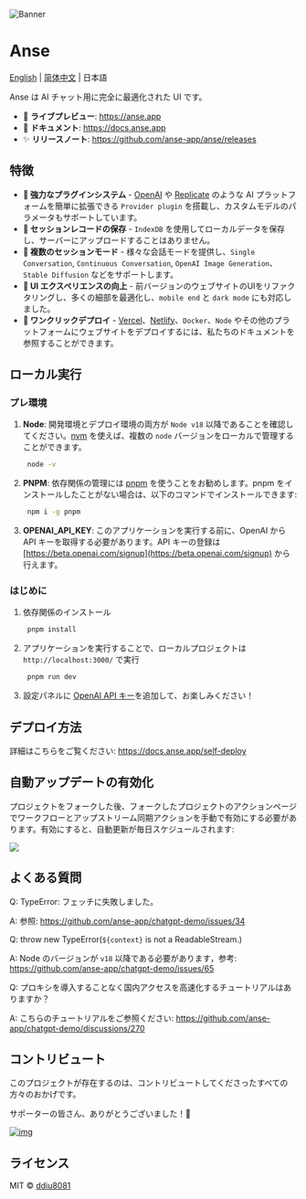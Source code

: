 ![Banner](https://user-images.githubusercontent.com/1998168/235366625-e615e68d-592c-4f18-9c9f-1e5cd1778557.png)

# Anse

[English](./README.md) | [简体中文](./README.zh-CN.md) | 日本語

Anse は AI チャット用に完全に最適化された UI です。

- 🍿 **ライブプレビュー**: https://anse.app
- 📖 **ドキュメント**: https://docs.anse.app
- ✨ **リリースノート**: https://github.com/anse-app/anse/releases

## 特徴

- **🚀 強力なプラグインシステム** - [OpenAI](https://openai.com/) や [Replicate](https://replicate.com/) のような AI プラットフォームを簡単に拡張できる `Provider plugin` を搭載し、カスタムモデルのパラメータもサポートしています。
- **💬 セッションレコードの保存** - `IndexDB` を使用してローカルデータを保存し、サーバーにアップロードすることはありません。
- **🎉 複数のセッションモード** - 様々な会話モードを提供し、`Single Conversation`, `Continuous Conversation`, `OpenAI Image Generation`、`Stable Diffusion` などをサポートします。
- **💎 UI エクスペリエンスの向上** - 前バージョンのウェブサイトのUIをリファクタリングし、多くの細部を最適化し、`mobile end` と `dark mode` にも対応しました。
- **🌈 ワンクリックデプロイ** - [Vercel](https://vercel.com/)、[Netlify](https://www.netlify.com/)、`Docker`、`Node` やその他のプラットフォームにウェブサイトをデプロイするには、私たちのドキュメントを参照することができます。

## ローカル実行

### プレ環境
1. **Node**: 開発環境とデプロイ環境の両方が `Node v18` 以降であることを確認してください。[nvm](https://github.com/nvm-sh/nvm) を使えば、複数の `node` バージョンをローカルで管理することができます。
   ```bash
    node -v
   ```
2. **PNPM**: 依存関係の管理には [pnpm](https://pnpm.io/) を使うことをお勧めします。pnpm をインストールしたことがない場合は、以下のコマンドでインストールできます:
   ```bash
    npm i -g pnpm
   ```
3. **OPENAI_API_KEY**: このアプリケーションを実行する前に、OpenAI から API キーを取得する必要があります。API キーの登録は [https://beta.openai.com/signup](https://beta.openai.com/signup) から行えます。

### はじめに

1. 依存関係のインストール
   ```bash
    pnpm install
   ```
2. アプリケーションを実行することで、ローカルプロジェクトは `http://localhost:3000/` で実行
   ```bash
    pnpm run dev
   ```
3. 設定パネルに [OpenAI API キー](https://platform.openai.com/account/api-keys)を追加して、お楽しみください！

## デプロイ方法
詳細はこちらをご覧ください: https://docs.anse.app/self-deploy

## 自動アップデートの有効化

プロジェクトをフォークした後、フォークしたプロジェクトのアクションページでワークフローとアップストリーム同期アクションを手動で有効にする必要があります。有効にすると、自動更新が毎日スケジュールされます:

![](https://cdn.staticaly.com/gh/yzh990918/static@master/20230518/image.2omctdf8bbk0.webp)
## よくある質問

Q: TypeError: フェッチに失敗しました。

A: 参照: https://github.com/anse-app/chatgpt-demo/issues/34

Q: throw new TypeError(`${context}` is not a ReadableStream.)

A: Node のバージョンが `v18` 以降である必要があります，参考: https://github.com/anse-app/chatgpt-demo/issues/65

Q: プロキシを導入することなく国内アクセスを高速化するチュートリアルはありますか？

A: こちらのチュートリアルをご参照ください: https://github.com/anse-app/chatgpt-demo/discussions/270

## コントリビュート

このプロジェクトが存在するのは、コントリビュートしてくださったすべての方々のおかげです。

サポーターの皆さん、ありがとうございました！🙏

[![img](https://contributors.nn.ci/api?repo=anse-app/anse)](https://github.com/anse-app/anse/graphs/contributors)

## ライセンス

MIT © [ddiu8081](https://github.com/anse-app/anse/blob/main/LICENSE)
